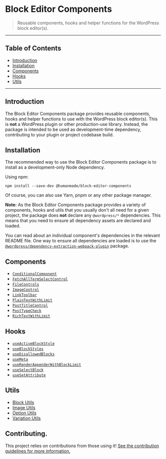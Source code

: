 # Block Editor Components

> Reusable components, hooks and helper functions for the WordPress block editor(s).

---

## Table of Contents

- [Introduction](#introduction)
- [Installation](#installation)
- [Components](#components)
- [Hooks](#hooks)
- [Utils](#utils)

---

## Introduction

The Block Editor Components package provides reusable components, hooks and helper functions to use with the WordPress block editor(s).
This is **not** a WordPress plugin or other production-use library.
Instead, the package is intended to be used as development-time dependency, contributing to your plugin or project codebase build.

## Installation

The recommended way to use the Block Editor Components package is to install as a development-only Node dependency.

Using npm:

```shell
npm install --save-dev @humanmade/block-editor-components
```

Of course, you can also use Yarn, pnpm or any other package manager.

**Note:** As the Block Editor Components package provides a variety of components, hooks and utils that you usually don't all need for a given project, the package does **not** declare any `@wordpress/*` dependencies.
This means that you need to ensure all dependency assets are declared and loaded.

You can read about an individual component's dependencies in the relevant README file.
One way to ensure all dependencies are loaded is to use the [`@wordpress/dependency-extraction-webpack-plugin`](https://github.com/WordPress/gutenberg/tree/trunk/packages/dependency-extraction-webpack-plugin) package.

## Components

- [`ConditionalComponent`](src/components/ConditionalComponent)
- [`FetchAllTermSelectControl`](src/components/FetchAllTermSelectControl)
- [`FileControls`](src/components/FileControls)
- [`ImageControl`](src/components/ImageControl)
- [`LinkToolbar`](src/components/LinkToolbar)
- [`PlainTextWithLimit`](src/components/PlainTextWithLimit)
- [`PostTitleControl`](src/components/PostTitleControl)
- [`PostTypeCheck`](src/components/PostTypeCheck)
- [`RichTextWithLimit`](src/components/RichTextWithLimit)

## Hooks

- [`useActiveBlockStyle`](src/hooks/useActiveBlockStyle)
- [`useBlockStyles`](src/hooks/useBlockStyles)
- [`useDisallowedBlocks`](src/hooks/useDisallowedBlocks)
- [`useMeta`](src/hooks/useMeta)
- [`useRenderAppenderWithBlockLimit`](src/hooks/useRenderAppenderWithBlockLimit)
- [`useSelectBlock`](src/hooks/useSelectBlock)
- [`useSetAttribute`](src/hooks/useSetAttribute)

## Utils

- [Block Utils](src/utils/blocks)
- [Image Utils](src/utils/images)
- [Option Utils](src/utils/options)
- [Variation Utils](src/utils/variations)

## Contributing.

This project relies on contributions from those using it! [See the contribution guidelines for more information.](CONTRIBUTING.md)
